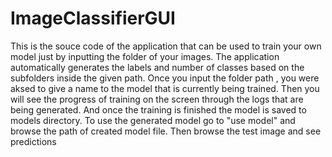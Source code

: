 # ImageClassifierGUI

This is the souce code of the application that can be used to train your own model just by inputting the folder of your images. 
The application automatically generates the labels and number of classes based on the subfolders inside the given path.
Once you input the folder path , you were aksed to give a name to the model that is currently being trained.
Then you will see the progress of training on the screen through the logs that are being generated.
And once the training is finished the model is saved to models directory. To use the generated model go to "use model" and browse the path of created model file.
Then browse the test image and see predictions
